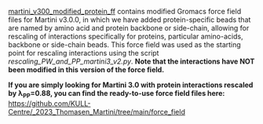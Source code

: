 [martini_v300_modified_protein_ff](https://github.com/KULL-Centre/_2023_Thomasen_Martini/tree/main/rescaling_files_and_scripts/martini_v300_modified_protein_ff) contains modified Gromacs force field files for Martini v3.0.0, in which we have added protein-specific beads that are named by amino acid and protein backbone or side-chain, allowing for rescaling of interactions specifically for proteins, particular amino-acids, backbone or side-chain beads.
This force field was used as the starting point for rescaling interactions using the script _rescaling_PW_and_PP_martini3_v2.py_. **Note that the interactions have NOT been modified in this version of the force field.**

**If you are simply looking for Martini 3.0 with protein interactions rescaled by λ<sub>PP</sub>=0.88, you can find the ready-to-use force field files here:** https://github.com/KULL-Centre/_2023_Thomasen_Martini/tree/main/force_field
